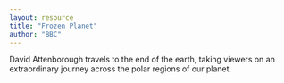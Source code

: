 ```yaml
---
layout: resource
title: "Frozen Planet"
author: "BBC"
---
```


David Attenborough travels to the end of the earth, taking viewers on an extraordinary journey across the polar regions of our planet.